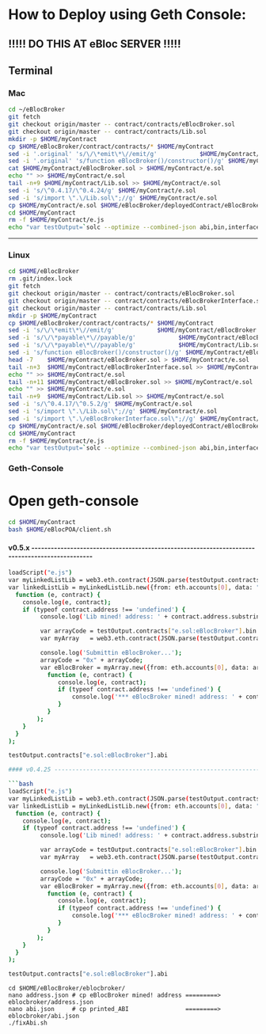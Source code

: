 # How to Deploy using Geth Console:

## !!!!! DO THIS AT eBloc SERVER !!!!!

## Terminal

### Mac

```bash
cd ~/eBlocBroker
git fetch
git checkout origin/master -- contract/contracts/eBlocBroker.sol
git checkout origin/master -- contract/contracts/Lib.sol
mkdir -p $HOME/myContract
cp $HOME/eBlocBroker/contract/contracts/* $HOME/myContract
sed -i '.original' 's/\/\*emit\*\//emit/g'            $HOME/myContract/eBlocBroker.sol
sed -i '.original' 's/function eBlocBroker()/constructor()/g' $HOME/myContract/eBlocBroker.sol
cat $HOME/myContract/eBlocBroker.sol > $HOME/myContract/e.sol
echo "" >> $HOME/myContract/e.sol
tail -n+9 $HOME/myContract/Lib.sol >> $HOME/myContract/e.sol
sed -i 's/\^0.4.17/\^0.4.24/g' $HOME/myContract/e.sol
sed -i 's/import \".\/Lib.sol\";//g' $HOME/myContract/e.sol
cp $HOME/myContract/e.sol $HOME/eBlocBroker/deployedContract/eBlocBroker.sol
cd $HOME/myContract
rm -f $HOME/myContract/e.js
echo "var testOutput=`solc --optimize --combined-json abi,bin,interface e.sol`" > $HOME/myContract/e.js
```

----------------------------------------------------------------------------------------------

### Linux

```bash
cd $HOME/eBlocBroker
rm .git/index.lock
git fetch
git checkout origin/master -- contract/contracts/eBlocBroker.sol
git checkout origin/master -- contract/contracts/eBlocBrokerInterface.sol
git checkout origin/master -- contract/contracts/Lib.sol
mkdir -p $HOME/myContract
cp $HOME/eBlocBroker/contract/contracts/* $HOME/myContract
sed -i 's/\/\*emit\*\//emit/g'            $HOME/myContract/eBlocBroker.sol
sed -i 's/\/\*payable\*\//payable/g'            $HOME/myContract/eBlocBroker.sol
sed -i 's/\/\*payable\*\//payable/g'            $HOME/myContract/Lib.sol
sed -i 's/function eBlocBroker()/constructor()/g' $HOME/myContract/eBlocBroker.sol
head -7    $HOME/myContract/eBlocBroker.sol > $HOME/myContract/e.sol
tail -n+3  $HOME/myContract/eBlocBrokerInterface.sol >> $HOME/myContract/e.sol
echo "" >> $HOME/myContract/e.sol
tail -n+11 $HOME/myContract/eBlocBroker.sol >> $HOME/myContract/e.sol
echo "" >> $HOME/myContract/e.sol
tail -n+9  $HOME/myContract/Lib.sol >> $HOME/myContract/e.sol
sed -i 's/\^0.4.17/\^0.5.2/g' $HOME/myContract/e.sol
sed -i 's/import \".\/Lib.sol\";//g' $HOME/myContract/e.sol
sed -i 's/import \".\/eBlocBrokerInterface.sol\";//g' $HOME/myContract/e.sol
cp $HOME/myContract/e.sol $HOME/eBlocBroker/deployedContract/eBlocBroker.sol
cd $HOME/myContract
rm -f $HOME/myContract/e.js
echo "var testOutput=`solc --optimize --combined-json abi,bin,interface e.sol`" > $HOME/myContract/e.js
```

### Geth-Console

# Open geth-console

```bash
cd $HOME/myContract
bash $HOME/eBlocPOA/client.sh
```

#### v0.5.x -----------------------------------------------------------------------------------------------

```bash
loadScript("e.js")
var myLinkedListLib = web3.eth.contract(JSON.parse(testOutput.contracts["e.sol:Lib"].abi))
var linkedListLib = myLinkedListLib.new({from: eth.accounts[0], data: "0x" + testOutput.contracts["e.sol:Lib"].bin, gas: 4700000},
  function (e, contract) {
    console.log(e, contract);
    if (typeof contract.address !== 'undefined') {
         console.log('Lib mined! address: ' + contract.address.substring(2) + ' transactionHash: ' + contract.transactionHash);

         var arrayCode = testOutput.contracts["e.sol:eBlocBroker"].bin.replace(/__\$e6336c56514d5fcaf1e838570aebaf012d\$__+/g, contract.address.substring(2))
         var myArray   = web3.eth.contract(JSON.parse(testOutput.contracts["e.sol:eBlocBroker"].abi));

	     console.log('Submittin eBlocBroker...');
		 arrayCode = "0x" + arrayCode;
         var eBlocBroker = myArray.new({from: eth.accounts[0], data: arrayCode, gas: 8100000},
           function (e, contract) {
              console.log(e, contract);
              if (typeof contract.address !== 'undefined') {
                  console.log('*** eBlocBroker mined! address: ' + contract.address + ' transactionHash: ' + contract.transactionHash);
              }
           }
        );
    }
  }
);

testOutput.contracts["e.sol:eBlocBroker"].abi

#### v0.4.25 -----------------------------------------------------------------------------------------------

```bash
loadScript("e.js")
var myLinkedListLib = web3.eth.contract(JSON.parse(testOutput.contracts["e.sol:Lib"].abi))
var linkedListLib = myLinkedListLib.new({from: eth.accounts[0], data: "0x" + testOutput.contracts["e.sol:Lib"].bin, gas: 4700000},
  function (e, contract) {
    console.log(e, contract);
    if (typeof contract.address !== 'undefined') {
         console.log('Lib mined! address: ' + contract.address.substring(2) + ' transactionHash: ' + contract.transactionHash);

         var arrayCode = testOutput.contracts["e.sol:eBlocBroker"].bin.replace(/__e.sol:Lib__________________+/g, contract.address.substring(2))
         var myArray   = web3.eth.contract(JSON.parse(testOutput.contracts["e.sol:eBlocBroker"].abi));

	     console.log('Submittin eBlocBroker...');
		 arrayCode = "0x" + arrayCode;
         var eBlocBroker = myArray.new({from: eth.accounts[0], data: arrayCode, gas: 6000000},
           function (e, contract) {
              console.log(e, contract);
              if (typeof contract.address !== 'undefined') {
                  console.log('*** eBlocBroker mined! address: ' + contract.address + ' transactionHash: ' + contract.transactionHash);
              }
           }
        );
    }
  }
);

testOutput.contracts["e.sol:eBlocBroker"].abi
```

```
cd $HOME/eBlocBroker/eblocbroker/
nano address.json # cp eBlocBroker mined! address =========> eblocbroker/address.json
nano abi.json     # cp printed_ABI                =========> eblocbroker/abi.json
./fixAbi.sh
```
